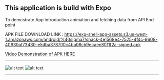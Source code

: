 This application is build with Expo 
------------

To demostrate App introduction animation and fetching data from API End point


APK FILE DOWNLOAD LINK : https://exp-shell-app-assets.s3.us-west-1.amazonaws.com/android/%40sigma7/snack-4e1568e4-7525-4f4c-9608-40930af73430-e5dba378700c4ba08cb9ecaee80f1f2a-signed.apk

[Video Demonstration of APK HERE](https://res.cloudinary.com/df2q7cryi/video/upload/v1612353551/20210203_171557.mp4_mxxlf1.mp4)

----------------------------------------------
![alt text]('https://res.cloudinary.com/df2q7cryi/image/upload/v1612355032/playon1_j501bw.png')
![alt text]('https://res.cloudinary.com/df2q7cryi/image/upload/v1612355033/playon2_vme5fx.png')



----------------------------------
